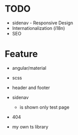 
# TODO

- sidenav - Responsive Design
- Internationalization (i18n)
- SEO

# Feature

- angular/material
- scss

- header and footer
- sidenav
  - is shown only test page
- 404

- my own ts library
